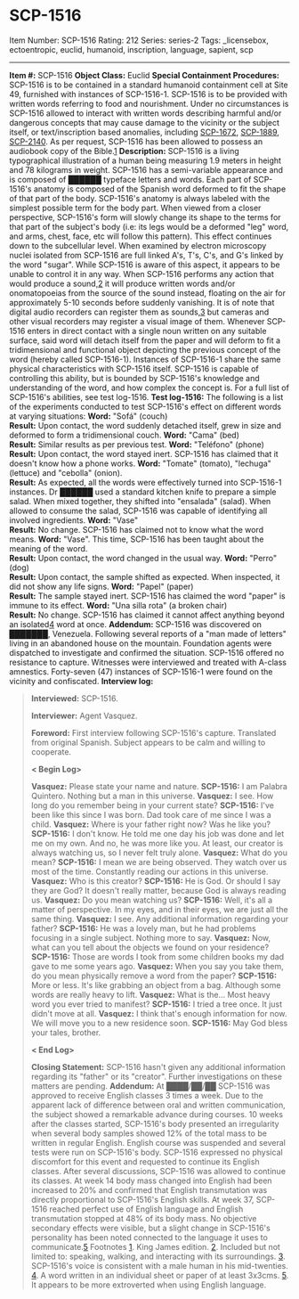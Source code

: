 # SCP-1516
Item Number: SCP-1516
Rating: 212
Series: series-2
Tags: _licensebox, ectoentropic, euclid, humanoid, inscription, language, sapient, scp

---

**Item #:** SCP-1516
**Object Class:** Euclid
**Special Containment Procedures:** SCP-1516 is to be contained in a standard humanoid containment cell at Site 49, furnished with instances of SCP-1516-1. SCP-1516 is to be provided with written words referring to food and nourishment. Under no circumstances is SCP-1516 allowed to interact with written words describing harmful and/or dangerous concepts that may cause damage to the vicinity or the subject itself, or text/inscription based anomalies, including [SCP-1672](/scp-1672), [SCP-1889](/scp-1889), [SCP-2140](/scp-2140). As per request, SCP-1516 has been allowed to possess an audiobook copy of the Bible.[1](javascript:;)
**Description:** SCP-1516 is a living typographical illustration of a human being measuring 1.9 meters in height and 78 kilograms in weight. SCP-1516 has a semi-variable appearance and is composed of ██████ typeface letters and words. Each part of SCP-1516's anatomy is composed of the Spanish word deformed to fit the shape of that part of the body. SCP-1516's anatomy is always labeled with the simplest possible term for the body part. When viewed from a closer perspective, SCP-1516's form will slowly change its shape to the terms for that part of the subject's body (i.e: its legs would be a deformed "leg" word, and arms, chest, face, etc will follow this pattern). This effect continues down to the subcellular level. When examined by electron microscopy nuclei isolated from SCP-1516 are full linked A's, T's, C's, and G's linked by the word "sugar". While SCP-1516 is aware of this aspect, it appears to be unable to control it in any way.
When SCP-1516 performs any action that would produce a sound,[2](javascript:;) it will produce written words and/or onomatopoeias from the source of the sound instead, floating on the air for approximately 5-10 seconds before suddenly vanishing. It is of note that digital audio recorders can register them as sounds,[3](javascript:;) but cameras and other visual recorders may register a visual image of them.
Whenever SCP-1516 enters in direct contact with a single noun written on any suitable surface, said word will detach itself from the paper and will deform to fit a tridimensional and functional object depicting the previous concept of the word (hereby called SCP-1516-1). Instances of SCP-1516-1 share the same physical characteristics with SCP-1516 itself. SCP-1516 is capable of controlling this ability, but is bounded by SCP-1516's knowledge and understanding of the word, and how complex the concept is. For a full list of SCP-1516's abilities, see test log-1516.
**Test log-1516:** The following is a list of the experiments conducted to test SCP-1516's effect on different words at varying situations:
**Word:** "Sofá" (couch)  
**Result:** Upon contact, the word suddenly detached itself, grew in size and deformed to form a tridimensional couch.
**Word:** "Cama" (bed)  
**Result:** Similar results as per previous test.
**Word:** "Teléfono" (phone)  
**Result:** Upon contact, the word stayed inert. SCP-1516 has claimed that it doesn't know how a phone works.
**Word:** "Tomate" (tomato), "lechuga" (lettuce) and "cebolla" (onion).  
**Result:** As expected, all the words were effectively turned into SCP-1516-1 instances. Dr ██████ used a standard kitchen knife to prepare a simple salad. When mixed together, they shifted into "ensalada" (salad). When allowed to consume the salad, SCP-1516 was capable of identifying all involved ingredients.
**Word:** "Vase"  
**Result:** No change. SCP-1516 has claimed not to know what the word means.
**Word:** "Vase". This time, SCP-1516 has been taught about the meaning of the word.  
**Result:** Upon contact, the word changed in the usual way.
**Word:** "Perro" (dog)  
**Result:** Upon contact, the sample shifted as expected. When inspected, it did not show any life signs.
**Word:** "Papel" (paper)  
**Result:** The sample stayed inert. SCP-1516 has claimed the word "paper" is immune to its effect.
**Word:** "Una silla rota" (a broken chair)  
**Result:** No change. SCP-1516 has claimed it cannot affect anything beyond an isolated[4](javascript:;) word at once.
**Addendum:** SCP-1516 was discovered on ███████, Venezuela. Following several reports of a "man made of letters" living in an abandoned house on the mountain. Foundation agents were dispatched to investigate and confirmed the situation. SCP-1516 offered no resistance to capture. Witnesses were interviewed and treated with A-class amnestics. Forty-seven (47) instances of SCP-1516-1 were found on the vicinity and confiscated.
**Interview log:**
> **Interviewed:** SCP-1516.  
>    
>  **Interviewer:** Agent Vasquez.  
>    
>  **Foreword:** First interview following SCP-1516's capture. Translated from original Spanish. Subject appears to be calm and willing to cooperate.  
>    
>  **< Begin Log>**  
>    
>  **Vasquez:** Please state your name and nature.
> **SCP-1516:** I am Palabra Quintero. Nothing but a man in this universe.
> **Vasquez:** I see. How long do you remember being in your current state?
> **SCP-1516:** I've been like this since I was born. Dad took care of me since I was a child.
> **Vasquez:** Where is your father right now? Was he like you?
> **SCP-1516:** I don't know. He told me one day his job was done and let me on my own. And no, he was more like you. At least, our creator is always watching us, so I never felt truly alone.
> **Vasquez:** What do you mean?
> **SCP-1516:** I mean we are being observed. They watch over us most of the time. Constantly reading our actions in this universe.
> **Vasquez:** Who is this creator?
> **SCP-1516:** He is God. Or should I say they are God? It doesn't really matter, because God is always reading us.
> **Vasquez:** Do you mean watching us?
> **SCP-1516:** Well, it's all a matter of perspective. In my eyes, and in their eyes, we are just all the same thing.
> **Vasquez:** I see. Any additional information regarding your father?
> **SCP-1516:** He was a lovely man, but he had problems focusing in a single subject. Nothing more to say.
> **Vasquez:** Now, what can you tell about the objects we found on your residence?
> **SCP-1516:** Those are words I took from some children books my dad gave to me some years ago.
> **Vasquez:** When you say you take them, do you mean physically remove a word from the paper?
> **SCP-1516:** More or less. It's like grabbing an object from a bag. Although some words are really heavy to lift.
> **Vasquez:** What is the… Most heavy word you ever tried to manifest?
> **SCP-1516:** I tried a tree once. It just didn't move at all.
> **Vasquez:** I think that's enough information for now. We will move you to a new residence soon.
> **SCP-1516:** May God bless your tales, brother.  
>    
>  **< End Log>**  
>    
>  **Closing Statement:** SCP-1516 hasn't given any additional information regarding its "father" or its "creator". Further investigations on these matters are pending.
**Addendum:** At ████/██/██ SCP-1516 was approved to receive English classes 3 times a week. Due to the apparent lack of difference between oral and written communication, the subject showed a remarkable advance during courses. 10 weeks after the classes started, SCP-1516's body presented an irregularity when several body samples showed 12% of the total mass to be written in regular English. English course was suspended and several tests were run on SCP-1516's body. SCP-1516 expressed no physical discomfort for this event and requested to continue its English classes. After several discussions, SCP-1516 was allowed to continue its classes. At week 14 body mass changed into English had been increased to 20% and confirmed that English transmutation was directly proportional to SCP-1516's English skills. At week 37, SCP-1516 reached perfect use of English language and English transmutation stopped at 48% of its body mass. No objective secondary effects were visible, but a slight change in SCP-1516's personality has been noted connected to the language it uses to communicate.[5](javascript:;)
Footnotes
[1](javascript:;). King James edition.
[2](javascript:;). Included but not limited to: speaking, walking, and interacting with its surroundings.
[3](javascript:;). SCP-1516's voice is consistent with a male human in his mid-twenties.
[4](javascript:;). A word written in an individual sheet or paper of at least 3x3cms.
[5](javascript:;). It appears to be more extroverted when using English language.